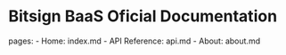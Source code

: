 Bitsign BaaS Oficial Documentation
====

pages:
    - Home: index.md
    - API Reference: api.md
    - About: about.md